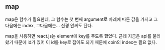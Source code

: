 ## map

map은 함수가 필요한데,
그 함수는 첫 번째 argument로 차례에 따른 값을 가지고
그 다음에는 index, 그다음에는... 신경 안써도 된다.

map을 사용하면 react.js는 element에 key를 주도록 했었다.
근데 지금은 api를 불러왔기 때문에 id가 있어 이 id를 key로 잡아도 되기 때문에 coin의 index는 필요 없다.
